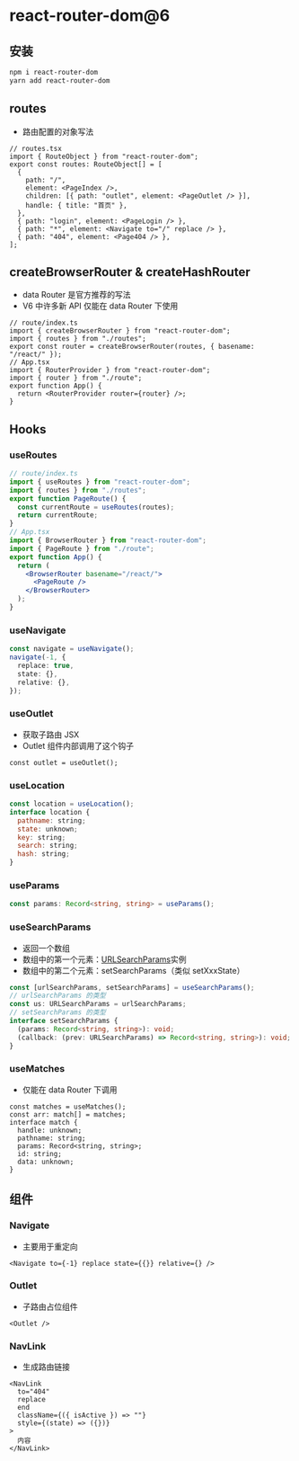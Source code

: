 # react-router-dom@6

## 安装

```powershell
npm i react-router-dom
yarn add react-router-dom
```

## routes

- 路由配置的对象写法

```tsx
// routes.tsx
import { RouteObject } from "react-router-dom";
export const routes: RouteObject[] = [
  {
    path: "/",
    element: <PageIndex />,
    children: [{ path: "outlet", element: <PageOutlet /> }],
    handle: { title: "首页" },
  },
  { path: "login", element: <PageLogin /> },
  { path: "*", element: <Navigate to="/" replace /> },
  { path: "404", element: <Page404 /> },
];
```

## createBrowserRouter & createHashRouter

- data Router 是官方推荐的写法
- V6 中许多新 API 仅能在 data Router 下使用

```tsx
// route/index.ts
import { createBrowserRouter } from "react-router-dom";
import { routes } from "./routes";
export const router = createBrowserRouter(routes, { basename: "/react/" });
// App.tsx
import { RouterProvider } from "react-router-dom";
import { router } from "./route";
export function App() {
  return <RouterProvider router={router} />;
}
```

## Hooks

### useRoutes

```jsx
// route/index.ts
import { useRoutes } from "react-router-dom";
import { routes } from "./routes";
export function PageRoute() {
  const currentRoute = useRoutes(routes);
  return currentRoute;
}
// App.tsx
import { BrowserRouter } from "react-router-dom";
import { PageRoute } from "./route";
export function App() {
  return (
    <BrowserRouter basename="/react/">
      <PageRoute />
    </BrowserRouter>
  );
}
```

### useNavigate

```ts
const navigate = useNavigate();
navigate(-1, {
  replace: true,
  state: {},
  relative: {},
});
```

### useOutlet

- 获取子路由 JSX
- Outlet 组件内部调用了这个钩子

```tsx
const outlet = useOutlet();
```

### useLocation

```js
const location = useLocation();
interface location {
  pathname: string;
  state: unknown;
  key: string;
  search: string;
  hash: string;
}
```

### useParams

```ts
const params: Record<string, string> = useParams();
```

### useSearchParams

- 返回一个数组
- 数组中的第一个元素：[URLSearchParams](https://developer.mozilla.org/zh-CN/docs/Web/API/URLSearchParams)实例
- 数组中的第二个元素：setSearchParams（类似 setXxxState）

```ts
const [urlSearchParams, setSearchParams] = useSearchParams();
// urlSearchParams 的类型
const us: URLSearchParams = urlSearchParams;
// setSearchParams 的类型
interface setSearchParams {
  (params: Record<string, string>): void;
  (callback: (prev: URLSearchParams) => Record<string, string>): void;
}
```

### useMatches

- 仅能在 data Router 下调用

```tsx
const matches = useMatches();
const arr: match[] = matches;
interface match {
  handle: unknown;
  pathname: string;
  params: Record<string, string>;
  id: string;
  data: unknown;
}
```

## 组件

### Navigate

- 主要用于重定向

```tsx
<Navigate to={-1} replace state={{}} relative={} />
```

### Outlet

- 子路由占位组件

```tsx
<Outlet />
```

### NavLink

- 生成路由链接

```tsx
<NavLink
  to="404"
  replace
  end
  className={({ isActive }) => ""}
  style={(state) => ({})}
>
  内容
</NavLink>
```
